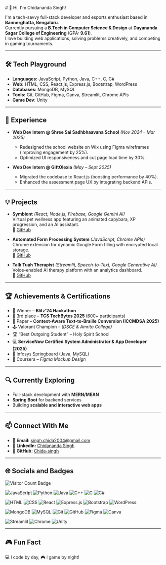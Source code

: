 \# 👋 Hi, I'm Chidananda Singh!

I'm a tech-savvy full-stack developer and esports enthusiast based in **Bannerghatta, Bengaluru**.  
Currently pursuing a **B.Tech in Computer Science & Design** at **Dayananda Sagar College of Engineering** (GPA: **9.61**).  
I love building web applications, solving problems creatively, and competing in gaming tournaments.  

---

## 🛠 Tech Playground

- **Languages:** JavaScript, Python, Java, C++, C, C#  
- **Web:** HTML, CSS, React.js, Express.js, Bootstrap, WordPress  
- **Databases:** MongoDB, MySQL  
- **Tools:** Git, GitHub, Figma, Canva, Streamlit, Chrome APIs  
- **Game Dev:** Unity  

---

## 💼 Experience

- **Web Dev Intern @ Shree Sai Sadhbhaavana School** *(Nov 2024 – Mar 2025)*  
  - Redesigned the school website on Wix using Figma wireframes (improving engagement by 25%).  
  - Optimized UI responsiveness and cut page load time by 30%.  

- **Web Dev Intern @ GiftOlexia** *(May – Sept 2025)*  
  - Migrated the codebase to React.js (boosting performance by 40%).  
  - Enhanced the assessment page UX by integrating backend APIs.  

---

## 💡 Projects

- **Symbiont** *(React, Node.js, Firebase, Google Gemini AI)*  
  Virtual pet wellness app featuring an animated capybara, XP progression, and an AI assistant.  
  🔗 [GitHub](https://github.com/cupnoodles7/symbiont)

- **Automated Form Processing System** *(JavaScript, Chrome APIs)*  
  Chrome extension for dynamic Google Form filling with encrypted local storage.  
  🔗 [GitHub](https://github.com/Chida-singh/form-filler)

- **Talk Tuah Therapist** *(Streamlit, Speech-to-Text, Google Generative AI)*  
  Voice-enabled AI therapy platform with an analytics dashboard.  
  🔗 [GitHub](https://github.com/cupnoodles7/talk_tuah_therapist)

---

## 🏆 Achievements & Certifications

- 🥇 Winner – **Blitz’24 Hackathon**  
- 🥉 3rd place – **TCS TechBytes 2025** (600+ participants)  
- 📄 Paper – **Context-Aware Text-to-Braille Conversion (ICCMDSA 2025)**  
- 🕹️ Valorant Champion – *(DSCE & Amrita College)*  
- 🏆 “Best Outgoing Student” – Holy Spirit School  
- 💻 **ServiceNow Certified System Administrator & App Developer (2025)**  
- 📜 Infosys Springboard (Java, MySQL)  
- 🎨 Coursera – *Figma Mockup Design*  

---

## 🔍 Currently Exploring

- Full-stack development with **MERN/MEAN**  
- **Spring Boot** for backend services  
- Building **scalable and interactive web apps**  

---

## 📫 Connect With Me

- 📧 **Email:** [singh.chida2004@gmail.com](mailto:singh.chida2004@gmail.com)  
- 💼 **LinkedIn:** [Chidananda Singh](https://www.linkedin.com/in/chidananda-singh)  
- 🐙 **GitHub:** [Chida-singh](https://github.com/Chida-singh)  

---

## 🌐 Socials and Badges

![Visitor Count Badge](https://komarev.com/ghpvc/?username=Chida-singh&label=Profile%20views&color=0e75b6&style=flat)  

![JavaScript](https://img.shields.io/badge/JavaScript-F7DF1E?logo=javascript&logoColor=000) 
![Python](https://img.shields.io/badge/Python-3776AB?logo=python&logoColor=fff) 
![Java](https://img.shields.io/badge/Java-%23ED8B00?logo=openjdk&logoColor=white) 
![C++](https://img.shields.io/badge/C++-%2300599C?logo=c%2B%2B&logoColor=white) 
![C](https://img.shields.io/badge/C-00599C?logo=c&logoColor=white) 
![C#](https://img.shields.io/badge/C%23-%23239120?logo=csharp&logoColor=white)  

![HTML](https://img.shields.io/badge/HTML-%23E34F26?logo=html5&logoColor=white) 
![CSS](https://img.shields.io/badge/CSS-239?logo=css3&logoColor=fff) 
![React](https://img.shields.io/badge/React-%2320232a?logo=react&logoColor=%2361DAFB) 
![Express.js](https://img.shields.io/badge/Express.js-%23404d59?logo=express&logoColor=%2361DAFB) 
![Bootstrap](https://img.shields.io/badge/Bootstrap-7952B3?logo=bootstrap&logoColor=fff) 
![WordPress](https://img.shields.io/badge/WordPress-%2321759B?logo=wordpress&logoColor=white)  

![MongoDB](https://img.shields.io/badge/MongoDB-%234ea94b?logo=mongodb&logoColor=white) 
![MySQL](https://img.shields.io/badge/MySQL-4479A1?logo=mysql&logoColor=fff) 
![Git](https://img.shields.io/badge/Git-F05032?logo=git&logoColor=white) 
![GitHub](https://img.shields.io/badge/GitHub-%23121011?logo=github&logoColor=white) 
![Figma](https://img.shields.io/badge/Figma-F24E1E?logo=figma&logoColor=white) 
![Canva](https://img.shields.io/badge/Canva-%2300C4CC?logo=Canva&logoColor=white)  

![Streamlit](https://img.shields.io/badge/Streamlit-FF4B4B?logo=streamlit&logoColor=white) 
![Chrome](https://img.shields.io/badge/Chrome-4285F4?logo=google-chrome&logoColor=white) 
![Unity](https://img.shields.io/badge/Unity-%23000000?logo=unity&logoColor=white)  

---

## 🎮 Fun Fact

💻 I code by day, 🎮 I game by night!
